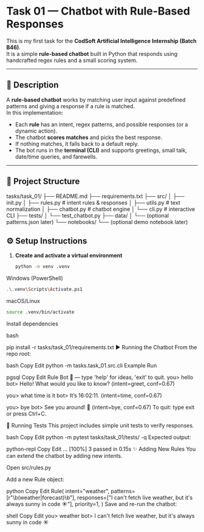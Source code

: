 # Task 01 — Chatbot with Rule-Based Responses

This is my first task for the **CodSoft Artificial Intelligence Internship (Batch B46)**.  
It is a simple **rule-based chatbot** built in Python that responds using handcrafted regex rules and a small scoring system.

---

## 📌 Description
A **rule-based chatbot** works by matching user input against predefined patterns and giving a response if a rule is matched.  
In this implementation:
- Each **rule** has an intent, regex patterns, and possible responses (or a dynamic action).
- The chatbot **scores matches** and picks the best response.
- If nothing matches, it falls back to a default reply.
- The bot runs in the **terminal (CLI)** and supports greetings, small talk, date/time queries, and farewells.

---

## 📂 Project Structure
tasks/task_01/
├── README.md
├── requirements.txt
├── src/
│ ├── init.py
│ ├── rules.py # intent rules & responses
│ ├── utils.py # text normalization
│ ├── chatbot.py # chatbot engine
│ └── cli.py # interactive CLI
├── tests/
│ └── test_chatbot.py
├── data/
│ └── (optional patterns.json later)
└── notebooks/
└── (optional demo notebook later)


## ⚙️ Setup Instructions

1. **Create and activate a virtual environment**
   ```bash
   python -m venv .venv
   
Windows (PowerShell)

```bash
.\.venv\Scripts\Activate.ps1
```
macOS/Linux
```bash
source .venv/bin/activate
```

Install dependencies

bash

pip install -r tasks/task_01/requirements.txt
▶️ Running the Chatbot
From the repo root:

bash
Copy
Edit
python -m tasks.task_01.src.cli
Example Run

pgsql
Copy
Edit
Rule Bot 🤖 — type 'help' for ideas, 'exit' to quit.
you> hello
bot> Hello! What would you like to know?  (intent=greet, conf=0.67)

you> what time is it
bot> It’s 16:02:11.  (intent=time, conf=0.67)

you> bye
bot> See you around! 👋  (intent=bye, conf=0.67)
To quit: type exit or press Ctrl+C.

🧪 Running Tests
This project includes simple unit tests to verify responses.

bash
Copy
Edit
python -m pytest tasks/task_01/tests/ -q
Expected output:

python-repl
Copy
Edit
...                                                                 [100%]
3 passed in 0.15s
✨ Adding New Rules
You can extend the chatbot by adding new intents.

Open src/rules.py

Add a new Rule object:

python
Copy
Edit
Rule(
    intent="weather",
    patterns=[r"\b(weather|forecast)\b"],
    responses=["I can't fetch live weather, but it's always sunny in code ☀️"],
    priority=1,
)
Save and re-run the chatbot:

shell
Copy
Edit
you> weather
bot> I can't fetch live weather, but it's always sunny in code ☀️

